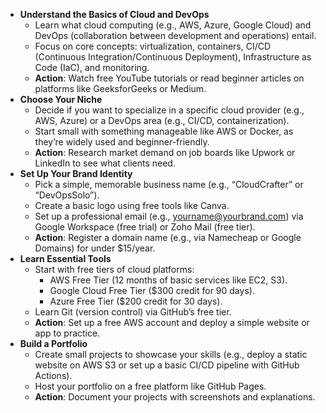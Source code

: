 - **Understand the Basics of Cloud and DevOps**
    - Learn what cloud computing (e.g., AWS, Azure, Google Cloud) and DevOps (collaboration between development and operations) entail.
    - Focus on core concepts: virtualization, containers, CI/CD (Continuous Integration/Continuous Deployment), Infrastructure as Code (IaC), and monitoring.
    - **Action**: Watch free YouTube tutorials or read beginner articles on platforms like GeeksforGeeks or Medium.
- **Choose Your Niche**
    - Decide if you want to specialize in a specific cloud provider (e.g., AWS, Azure) or a DevOps area (e.g., CI/CD, containerization).
    - Start small with something manageable like AWS or Docker, as they’re widely used and beginner-friendly.
    - **Action**: Research market demand on job boards like Upwork or LinkedIn to see what clients need.
- **Set Up Your Brand Identity**
    - Pick a simple, memorable business name (e.g., “CloudCrafter” or “DevOpsSolo”).
    - Create a basic logo using free tools like Canva.
    - Set up a professional email (e.g., [yourname@yourbrand.com](mailto:yourname@yourbrand.com)) via Google Workspace (free trial) or Zoho Mail (free tier).
    - **Action**: Register a domain name (e.g., via Namecheap or Google Domains) for under $15/year.
- **Learn Essential Tools**
    - Start with free tiers of cloud platforms:
        - AWS Free Tier (12 months of basic services like EC2, S3).
        - Google Cloud Free Tier ($300 credit for 90 days).
        - Azure Free Tier ($200 credit for 30 days).
    - Learn Git (version control) via GitHub’s free tier.
    - **Action**: Set up a free AWS account and deploy a simple website or app to practice.
- **Build a Portfolio**
    - Create small projects to showcase your skills (e.g., deploy a static website on AWS S3 or set up a basic CI/CD pipeline with GitHub Actions).
    - Host your portfolio on a free platform like GitHub Pages.
    - **Action**: Document your projects with screenshots and explanations.